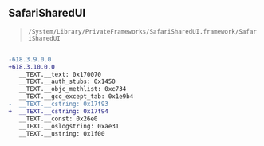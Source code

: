 ## SafariSharedUI

> `/System/Library/PrivateFrameworks/SafariSharedUI.framework/SafariSharedUI`

```diff

-618.3.9.0.0
+618.3.10.0.0
   __TEXT.__text: 0x170070
   __TEXT.__auth_stubs: 0x1450
   __TEXT.__objc_methlist: 0xc734
   __TEXT.__gcc_except_tab: 0x1e9b4
-  __TEXT.__cstring: 0x17f93
+  __TEXT.__cstring: 0x17f94
   __TEXT.__const: 0x26e0
   __TEXT.__oslogstring: 0xae31
   __TEXT.__ustring: 0x1f00

```
